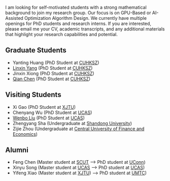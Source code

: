 I am looking for self-motivated students with a strong mathematical background to join my research group. Our focus is on GPU-Based or AI-Assisted Optimization Algorithm Design. We currently have multiple openings for PhD students and research interns. If you are interested, please email me your CV, academic transcripts, and any additional materials that highlight your research capabilities and potential.

## Graduate Students
- Yanting Huang (PhD Student at [CUHKSZ](https://www.cuhk.edu.cn/en))
- [Linxin Yang](https://scholar.google.com/citations?user=tQmW5QQAAAAJ&hl=en&oi=ao) (PhD Student at [CUHKSZ](https://www.cuhk.edu.cn/en))
- Jinxin Xiong (PhD Student at [CUHKSZ](https://www.cuhk.edu.cn/en))
- [Qian Chen](https://scholar.google.com/citations?user=O74Oj08AAAAJ&hl=en) (PhD Student at [CUHKSZ](https://www.cuhk.edu.cn/en))

## Visiting Students
- Xi Gao (PhD Student at [XJTU](http://en.xjtu.edu.cn/))
- Chenyang Wu (PhD Student at [UCAS](https://english.ucas.ac.cn/))
- [Wenbo Liu](https://scholar.google.com/citations?user=vc4UT08AAAAJ&hl=en) (PhD Student at [UCAS](https://english.ucas.ac.cn/))
- Zhengyang Sha (Undergraduate at [Shandong University](https://www.en.sdu.edu.cn/))
- Zijie Zhou (Undergraduate at [Central University of Finance and Economics](https://en.cufe.edu.cn/)) 

## Alumni
- Feng Chen (Master student at [SCUT](https://www.scut.edu.cn/en/) --> PhD student at [UConn](https://uconn.edu/))
- Xinyu Song (Master student at [UCAS](https://english.ucas.ac.cn/) --> PhD student at [UCAS](https://english.ucas.ac.cn/))
- Yifeng Xiao (Master student at [XJTU](http://en.xjtu.edu.cn/)) --> PhD student at [UMTC](https://twin-cities.umn.edu/))
